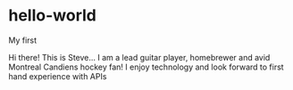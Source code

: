 # hello-world
My first

Hi there! This is Steve... I am a lead guitar player, homebrewer and avid Montreal Candiens hockey fan!
I enjoy technology and look forward to first hand experience with APIs
